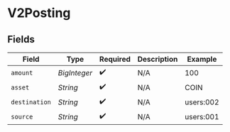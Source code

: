 # V2Posting


## Fields

| Field              | Type               | Required           | Description        | Example            |
| ------------------ | ------------------ | ------------------ | ------------------ | ------------------ |
| `amount`           | *BigInteger*       | :heavy_check_mark: | N/A                | 100                |
| `asset`            | *String*           | :heavy_check_mark: | N/A                | COIN               |
| `destination`      | *String*           | :heavy_check_mark: | N/A                | users:002          |
| `source`           | *String*           | :heavy_check_mark: | N/A                | users:001          |
